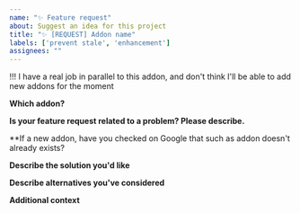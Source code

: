 ```yaml
---
name: "✨ Feature request"
about: Suggest an idea for this project
title: "✨ [REQUEST] Addon name"
labels: ['prevent stale', 'enhancement']
assignees: ""
---
```


<!-- markdownlint-disable MD036 -->

!!! I have a real job in parallel to this addon, and don't think I'll be able to add new addons for the moment

**Which addon?**

<!--The title of the addon the new feature is for.-->

**Is your feature request related to a problem? Please describe.**

<!--A clear and concise description of what the problem is. Ex. I'm always frustrated when [...]-->

\*\*If a new addon, have you checked on Google that such as addon doesn't already exists?

**Describe the solution you'd like**

<!--A clear and concise description of what you want to happen.-->

**Describe alternatives you've considered**

<!--A clear and concise description of any alternative solutions or features you've considered.-->

**Additional context**

<!--Add any other context or screenshots about the feature request here.-->
